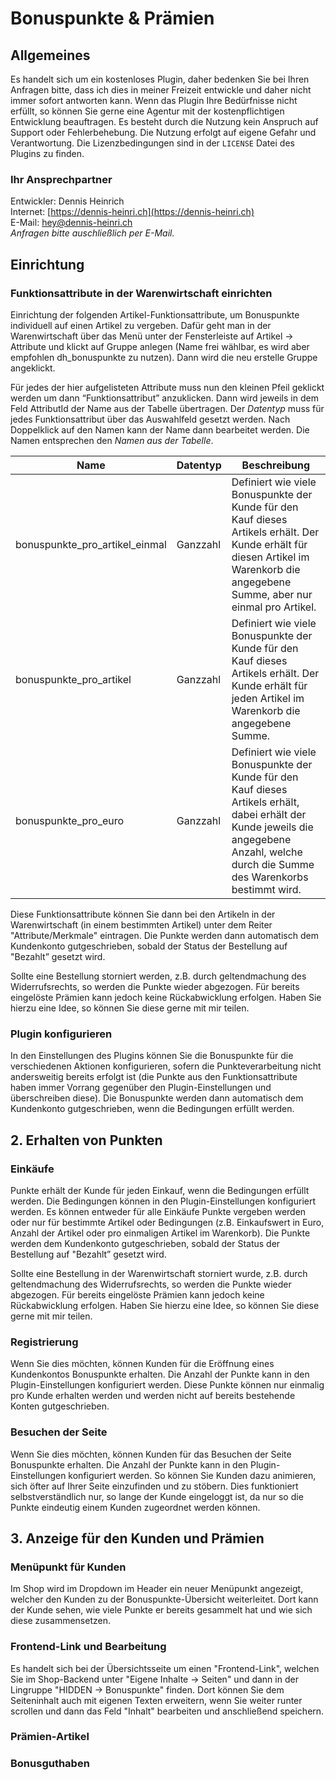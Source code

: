 # Bonuspunkte & Prämien

## Allgemeines

Es handelt sich um ein kostenloses Plugin, daher bedenken Sie bei Ihren Anfragen bitte, dass ich dies in meiner Freizeit entwickle und daher nicht immer sofort antworten kann. Wenn das Plugin Ihre Bedürfnisse nicht erfüllt, so können Sie gerne eine Agentur mit der kostenpflichtigen Entwicklung beauftragen. Es besteht durch die Nutzung kein Anspruch auf Support oder Fehlerbehebung. Die Nutzung erfolgt auf eigene Gefahr und Verantwortung. Die Lizenzbedingungen sind in der `LICENSE` Datei des Plugins zu finden.

### Ihr Ansprechpartner

Entwickler: Dennis Heinrich<br />
Internet: [https://dennis-heinri.ch](https://dennis-heinri.ch)<br />
E-Mail: [hey@dennis-heinri.ch](mailto:hey@dennis-heinri.ch)<br />
*Anfragen bitte auschließlich per E-Mail.*

## Einrichtung

### Funktionsattribute in der Warenwirtschaft einrichten

Einrichtung der folgenden Artikel-Funktionsattribute, um Bonuspunkte individuell auf einen Artikel zu vergeben. Dafür geht man in der Warenwirtschaft über das Menü unter der Fensterleiste auf Artikel → Attribute und klickt auf Gruppe anlegen (Name frei wählbar, es wird aber empfohlen dh_bonuspunkte zu nutzen). Dann wird die neu erstelle Gruppe angeklickt.

Für jedes der hier aufgelisteten Attribute muss nun den kleinen Pfeil geklickt werden um dann “Funktionsattribut” anzuklicken. Dann wird jeweils in dem Feld AttributId der Name aus der Tabelle übertragen. Der *Datentyp* muss für jedes Funktionsattribut über das Auswahlfeld gesetzt werden. Nach Doppelklick auf den Namen kann der Name dann bearbeitet werden. Die Namen entsprechen den *Namen aus der Tabelle*.

| Name | Datentyp | Beschreibung |
| --- | --- | --- |
| bonuspunkte_pro_artikel_einmal | Ganzzahl | Definiert wie viele Bonuspunkte der Kunde für den Kauf dieses Artikels erhält. Der Kunde erhält für diesen Artikel im Warenkorb die angegebene Summe, aber nur einmal pro Artikel. |
| bonuspunkte_pro_artikel | Ganzzahl | Definiert wie viele Bonuspunkte der Kunde für den Kauf dieses Artikels erhält. Der Kunde erhält für jeden Artikel im Warenkorb die angegebene Summe. |
| bonuspunkte_pro_euro | Ganzzahl | Definiert wie viele Bonuspunkte der Kunde für den Kauf dieses Artikels erhält, dabei erhält der Kunde jeweils die angegebene Anzahl, welche durch die Summe des Warenkorbs bestimmt wird. |

Diese Funktionsattribute können Sie dann bei den Artikeln in der Warenwirtschaft (in einem bestimmten Artikel) unter dem Reiter "Attribute/Merkmale" eintragen. Die Punkte werden dann automatisch dem Kundenkonto gutgeschrieben, sobald der Status der Bestellung auf "Bezahlt” gesetzt wird.

Sollte eine Bestellung storniert werden, z.B. durch geltendmachung des Widerrufsrechts, so werden die Punkte wieder abgezogen. Für bereits eingelöste Prämien kann jedoch keine Rückabwicklung erfolgen. Haben Sie hierzu eine Idee, so können Sie diese gerne mit mir teilen.

### Plugin konfigurieren

In den Einstellungen des Plugins können Sie die Bonuspunkte für die verschiedenen Aktionen konfigurieren, sofern die Punkteverarbeitung nicht andersweitig bereits erfolgt ist (die Punkte aus den Funktionsattribute haben immer Vorrang gegenüber den Plugin-Einstellungen und überschreiben diese). Die Bonuspunkte werden dann automatisch dem Kundenkonto gutgeschrieben, wenn die Bedingungen erfüllt werden.

## 2. Erhalten von Punkten

### Einkäufe

Punkte erhält der Kunde für jeden Einkauf, wenn die Bedingungen erfüllt werden. Die Bedingungen können in den Plugin-Einstellungen konfiguriert werden. Es können entweder
für alle Einkäufe Punkte vergeben werden oder nur für bestimmte Artikel oder Bedingungen (z.B. Einkaufswert in Euro, Anzahl der Artikel oder pro einmaligen Artikel im Warenkorb). Die Punkte werden dem Kundenkonto gutgeschrieben, sobald der Status der Bestellung auf "Bezahlt” gesetzt wird.

Sollte eine Bestellung in der Warenwirtschaft storniert wurde, z.B. durch geltendmachung des Widerrufsrechts, so werden die Punkte wieder abgezogen. Für bereits eingelöste Prämien kann jedoch keine Rückabwicklung erfolgen. Haben Sie hierzu eine Idee, so können Sie diese gerne mit mir teilen.

### Registrierung

Wenn Sie dies möchten, können Kunden für die Eröffnung eines Kundenkontos Bonuspunkte erhalten. Die Anzahl der Punkte kann in den Plugin-Einstellungen konfiguriert werden.
Diese Punkte können nur einmalig pro Kunde erhalten werden und werden nicht auf bereits bestehende Konten gutgeschrieben.

### Besuchen der Seite

Wenn Sie dies möchten, können Kunden für das Besuchen der Seite Bonuspunkte erhalten. Die Anzahl der Punkte kann in den Plugin-Einstellungen konfiguriert werden.
So können Sie Kunden dazu animieren, sich öfter auf Ihrer Seite einzufinden und zu stöbern. Dies funktioniert selbstverständlich nur, so lange der Kunde eingeloggt ist,
da nur so die Punkte eindeutig einem Kunden zugeordnet werden können.

## 3. Anzeige für den Kunden und Prämien

### Menüpunkt für Kunden

Im Shop wird im Dropdown im Header ein neuer Menüpunkt angezeigt, welcher den Kunden zu der Bonuspunkte-Übersicht weiterleitet. Dort kann der Kunde sehen, wie viele Punkte er bereits gesammelt hat und wie sich diese zusammensetzen. 

### Frontend-Link und Bearbeitung

Es handelt sich bei der Übersichtsseite um einen "Frontend-Link", welchen Sie im Shop-Backend unter "Eigene Inhalte → Seiten" und dann in der Lingruppe "HIDDEN → Bonuspunkte" finden. Dort können Sie dem Seiteninhalt auch mit eigenen Texten erweitern, wenn Sie weiter runter scrollen und dann das Feld "Inhalt" bearbeiten und anschließend speichern.

### Prämien-Artikel

### Bonusguthaben

<style>
  /* This is only for the plugin tab needed */
  .markdown h2 {
    border-bottom: 4px solid #eee;
  }
  .markdown h3 {
    font-size: .9rem;
    text-decoration: underline;
  }
  .markdown table {
    margin-bottom: 1rem;
  }
</style>
